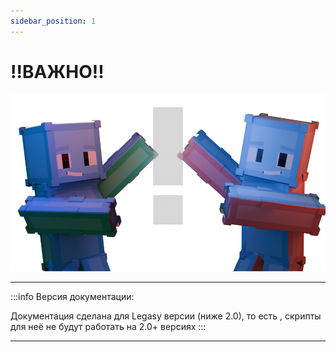 ```yaml
---
sidebar_position: 1
---
```


# !!ВАЖНО!!

![info](fd.info0001.png)

---

:::info Версия документации:

Документация сделана для Legasy версии (ниже 2.0),
то есть , скрипты для неё не будут работать на 2.0+ версиях
:::

---